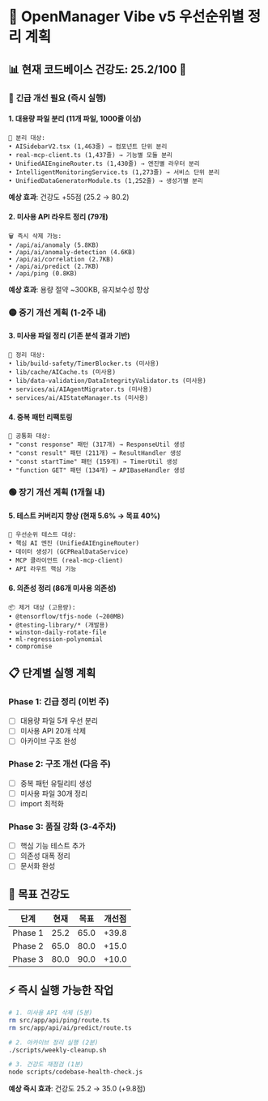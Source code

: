 # 🎯 OpenManager Vibe v5 우선순위별 정리 계획

## 📊 현재 코드베이스 건강도: 25.2/100 🚨

### 🔴 **긴급 개선 필요 (즉시 실행)**

#### 1. 대용량 파일 분리 (11개 파일, 1000줄 이상)

```
📏 분리 대상:
• AISidebarV2.tsx (1,463줄) → 컴포넌트 단위 분리
• real-mcp-client.ts (1,437줄) → 기능별 모듈 분리
• UnifiedAIEngineRouter.ts (1,430줄) → 엔진별 라우터 분리
• IntelligentMonitoringService.ts (1,273줄) → 서비스 단위 분리
• UnifiedDataGeneratorModule.ts (1,252줄) → 생성기별 분리
```

**예상 효과**: 건강도 +55점 (25.2 → 80.2)

#### 2. 미사용 API 라우트 정리 (79개)

```
🗑️ 즉시 삭제 가능:
• /api/ai/anomaly (5.8KB)
• /api/ai/anomaly-detection (4.6KB)
• /api/ai/correlation (2.7KB)
• /api/ai/predict (2.7KB)
• /api/ping (0.8KB)
```

**예상 효과**: 용량 절약 ~300KB, 유지보수성 향상

### 🟡 **중기 개선 계획 (1-2주 내)**

#### 3. 미사용 파일 정리 (기존 분석 결과 기반)

```
📁 정리 대상:
• lib/build-safety/TimerBlocker.ts (미사용)
• lib/cache/AICache.ts (미사용)
• lib/data-validation/DataIntegrityValidator.ts (미사용)
• services/ai/AIAgentMigrator.ts (미사용)
• services/ai/AIStateManager.ts (미사용)
```

#### 4. 중복 패턴 리팩토링

```
🔄 공통화 대상:
• "const response" 패턴 (317개) → ResponseUtil 생성
• "const result" 패턴 (211개) → ResultHandler 생성
• "const startTime" 패턴 (159개) → TimerUtil 생성
• "function GET" 패턴 (134개) → APIBaseHandler 생성
```

### 🟢 **장기 개선 계획 (1개월 내)**

#### 5. 테스트 커버리지 향상 (현재 5.6% → 목표 40%)

```
🧪 우선순위 테스트 대상:
• 핵심 AI 엔진 (UnifiedAIEngineRouter)
• 데이터 생성기 (GCPRealDataService)
• MCP 클라이언트 (real-mcp-client)
• API 라우트 핵심 기능
```

#### 6. 의존성 정리 (86개 미사용 의존성)

```
📦 제거 대상 (고용량):
• @tensorflow/tfjs-node (~200MB)
• @testing-library/* (개발용)
• winston-daily-rotate-file
• ml-regression-polynomial
• compromise
```

## 📋 단계별 실행 계획

### Phase 1: 긴급 정리 (이번 주)

- [ ] 대용량 파일 5개 우선 분리
- [ ] 미사용 API 20개 삭제
- [ ] 아카이브 구조 완성

### Phase 2: 구조 개선 (다음 주)

- [ ] 중복 패턴 유틸리티 생성
- [ ] 미사용 파일 30개 정리
- [ ] import 최적화

### Phase 3: 품질 강화 (3-4주차)

- [ ] 핵심 기능 테스트 추가
- [ ] 의존성 대폭 정리
- [ ] 문서화 완성

## 🎯 목표 건강도

| 단계    | 현재 | 목표 | 개선점 |
| ------- | ---- | ---- | ------ |
| Phase 1 | 25.2 | 65.0 | +39.8  |
| Phase 2 | 65.0 | 80.0 | +15.0  |
| Phase 3 | 80.0 | 90.0 | +10.0  |

## ⚡ 즉시 실행 가능한 작업

```bash
# 1. 미사용 API 삭제 (5분)
rm src/app/api/ping/route.ts
rm src/app/api/ai/predict/route.ts

# 2. 아카이브 정리 실행 (2분)
./scripts/weekly-cleanup.sh

# 3. 건강도 재점검 (1분)
node scripts/codebase-health-check.js
```

**예상 즉시 효과**: 건강도 25.2 → 35.0 (+9.8점)
